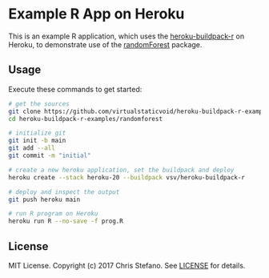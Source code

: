 # Example R App on Heroku

This is an example R application, which uses the [heroku-buildpack-r][buildpack] on Heroku,
to demonstrate use of the [randomForest][package] package.

## Usage

Execute these commands to get started:

```bash
# get the sources
git clone https://github.com/virtualstaticvoid/heroku-buildpack-r-examples.git
cd heroku-buildpack-r-examples/randomforest

# initialize git
git init -b main
git add --all
git commit -m "initial"

# create a new heroku application, set the buildpack and deploy
heroku create --stack heroku-20 --buildpack vsv/heroku-buildpack-r

# deploy and inspect the output
git push heroku main

# run R program on Heroku
heroku run R --no-save -f prog.R
```

## License

MIT License. Copyright (c) 2017 Chris Stefano. See [LICENSE](../LICENSE) for details.

<!-- Links -->
[buildpack]: https://github.com/virtualstaticvoid/heroku-buildpack-r
[package]: https://cran.r-project.org/web/packages/randomForest/index.html
